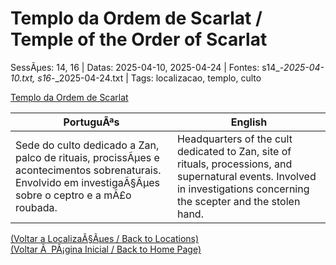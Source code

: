 ﻿
# Templo da Ordem de Scarlat / Temple of the Order of Scarlat

SessÃµes: 14, 16 | Datas: 2025-04-10, 2025-04-24 | Fontes: s14_-_2025-04-10.txt, s16_-_2025-04-24.txt | Tags: localizacao, templo, culto

[Templo da Ordem de Scarlat](templo_ordem_de_scarlat.png)

| PortuguÃªs | English |
|-----------|---------|
| Sede do culto dedicado a Zan, palco de rituais, procissÃµes e acontecimentos sobrenaturais. Envolvido em investigaÃ§Ãµes sobre o ceptro e a mÃ£o roubada. | Headquarters of the cult dedicated to Zan, site of rituals, processions, and supernatural events. Involved in investigations concerning the scepter and the stolen hand. |

[(Voltar a LocalizaÃ§Ãµes / Back to Locations)](localizacoes.md)  
[(Voltar Ã  PÃ¡gina Inicial / Back to Home Page)](../../home.md)


























